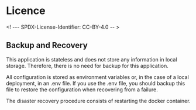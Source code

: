 # Licence

<! --- SPDX-License-Identifier: CC-BY-4.0  -- >

## Backup and Recovery

This application is stateless and does not store any information in local storage. Therefore, there is no need for backup for this application.

All configuration is stored as environment variables or, in the case of a local deployment, in an .env file. If you use the .env file, you should backup this file to restore the configuration when recovering from a failure.

The disaster recovery procedure consists of restarting the docker container.

